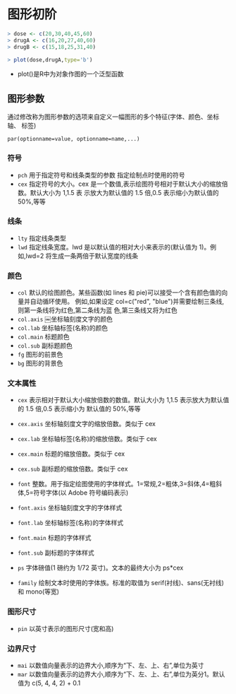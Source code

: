 # 图形初阶

```R
> dose <- c(20,30,40,45,60)
> drugA <- c(16,20,27,40,60)
> drugB <- c(15,18,25,31,40)
```
```R
> plot(dose,drugA,type='b')
```
- plot()是R中为对象作图的一个泛型函数

## 图形参数
通过修改称为图形参数的选项来自定义一幅图形的多个特征(字体、颜色、坐标轴、 标签)
```
par(optionname=value, optionname=name,...)
```

### 符号
- `pch` 用于指定符号和线条类型的参数 指定绘制点时使用的符号
- `cex` 指定符号的大小。cex 是一个数值,表示绘图符号相对于默认大小的缩放倍数。默认大小为 1,1.5 表 示放大为默认值的 1.5 倍,0.5 表示缩小为默认值的 50%,等等

### 线条
- `lty` 指定线条类型
- `lwd` 指定线条宽度。lwd 是以默认值的相对大小来表示的(默认值为 1)。例如,lwd=2 将生成一条两倍于默认宽度的线条

### 颜色
- `col` 默认的绘图颜色。某些函数(如 lines 和 pie)可以接受一个含有颜色值的向量并自动循环使用。 例如,如果设定 col=c("red", "blue")并需要绘制三条线,则第一条线将为红色,第二条线为蓝 色,第三条线又将为红色
- `col.axis` ￼坐标轴刻度文字的颜色
- `col.lab` 坐标轴标签(名称)的颜色
- `col.main` 标题颜色
- `col.sub` 副标题颜色
- `fg` 图形的前景色
- `bg` 图形的背景色

### 文本属性
- `cex` 表示相对于默认大小缩放倍数的数值。默认大小为 1,1.5 表示放大为默认值的 1.5 倍,0.5 表示缩小为 默认值的 50%,等等
- `cex.axis` 坐标轴刻度文字的缩放倍数。类似于 cex
- `cex.lab` 坐标轴标签(名称)的缩放倍数。类似于 cex
- `cex.main` 标题的缩放倍数。类似于 cex
- `cex.sub` 副标题的缩放倍数。类似于 cex

- `font` 整数。用于指定绘图使用的字体样式。1=常规,2=粗体,3=斜体,4=粗斜体,5=符号字体(以 Adobe 符号编码表示)
- `font.axis` 坐标轴刻度文字的字体样式
- `font.lab` 坐标轴标签(名称)的字体样式
- `font.main` 标题的字体样式
- `font.sub` 副标题的字体样式
- `ps` 字体磅值(1 磅约为 1/72 英寸)。文本的最终大小为 ps*cex
- `family` 绘制文本时使用的字体族。标准的取值为 serif(衬线)、sans(无衬线)和 mono(等宽)

### 图形尺寸
- `pin` 以英寸表示的图形尺寸(宽和高) 

### 边界尺寸
- `mai` 以数值向量表示的边界大小,顺序为“下、左、上、右”,单位为英寸
- `mar` 以数值向量表示的边界大小,顺序为“下、左、上、右”,单位为英分1。默认值为 c(5, 4, 4, 2) + 0.1
